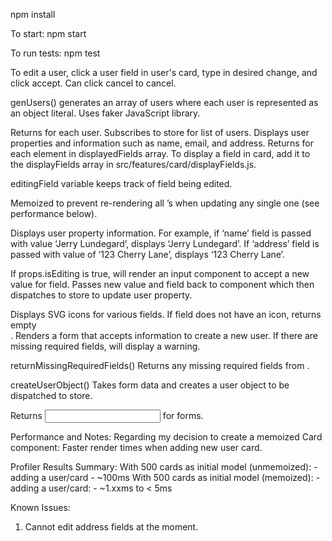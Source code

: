 npm install

To start: npm start

To run tests: npm test

To edit a user, click a user field in user's card, type in desired change, and click accept. Can click cancel to cancel.

genUsers()
generates an array of users where each user is represented as an object literal. Uses faker JavaScript library.

<CardList/>
Returns <Card/> for each user. Subscribes to store for list of users.

<Card/>
Displays user properties and information such as name, email, and address. Returns <CardField/> for each element in displayedFields array. To display a field in card, add it to the displayFields array in src/features/card/displayFields.js.

editingField variable keeps track of field being edited.

Memoized to prevent re-rendering all <Card/>’s when updating any single one (see performance below).

<CardField/>
Displays user property information. For example, if ‘name’ field is passed with value ‘Jerry Lundegard’, displays ‘Jerry Lundegard’. If ‘address’ field is passed with value of ‘123 Cherry Lane’, displays ‘123 Cherry Lane’.

If props.isEditing is true, will render an input component to accept a new value for field. Passes new value and field back to <Card/> component which then dispatches to store to update user property.

<CardFieldIcon/>
Displays SVG icons for various fields. If field does not have an icon, returns empty <div>.

<UserForm/>
Renders a form that accepts information to create a new user. If there are missing required fields, will display a warning.

returnMissingRequiredFields()
Returns any missing required fields from <UserForm/>.

createUserObject()
Takes form data and creates a user object to be dispatched to store.

<FormField/>
Returns <input> for forms.

Performance and Notes:
Regarding my decision to create a memoized Card component:
Faster render times when adding new user card.

Profiler Results Summary:
With 500 cards as initial model (unmemoized): - adding a user/card - ~100ms
With 500 cards as initial model (memoized): - adding a user/card: - ~1.xxms to < 5ms

Known Issues:

1. Cannot edit address fields at the moment.
